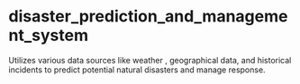 # disaster_prediction_and_management_system
Utilizes various data sources like weather , geographical data, and historical incidents to predict potential natural disasters and manage response. 
